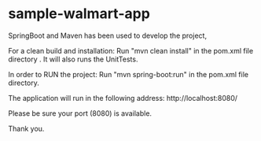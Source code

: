 # sample-walmart-app
SpringBoot and Maven has been used to develop the project,

For a clean build and installation: Run "mvn clean install" in the pom.xml file directory . It will also runs the UnitTests.

In order to RUN the project: Run "mvn spring-boot:run" in the pom.xml file directory.

The application will run in the following address: http://localhost:8080/

Please be sure your port (8080) is available.

Thank you.
